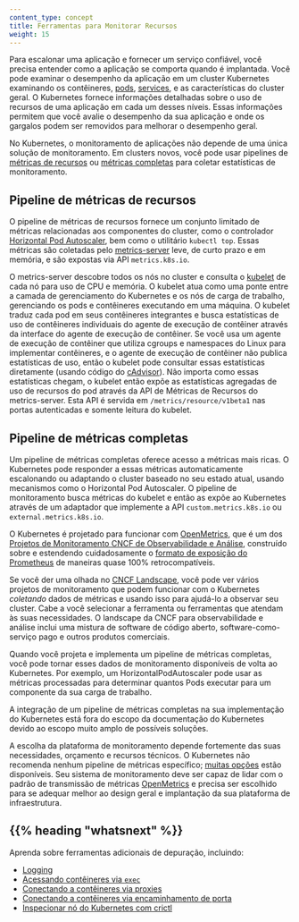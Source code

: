 ```yaml
---
content_type: concept
title: Ferramentas para Monitorar Recursos
weight: 15
---
```


<!-- overview -->

Para escalonar uma aplicação e fornecer um serviço confiável, você precisa
entender como a aplicação se comporta quando é implantada. Você pode examinar
o desempenho da aplicação em um cluster Kubernetes examinando os contêineres,
[pods](/docs/concepts/workloads/pods/),
[services](/docs/concepts/services-networking/service/), e
as características do cluster geral. O Kubernetes fornece informações detalhadas
sobre o uso de recursos de uma aplicação em cada um desses níveis.
Essas informações permitem que você avalie o desempenho da sua aplicação e
onde os gargalos podem ser removidos para melhorar o desempenho geral.

<!-- body -->

No Kubernetes, o monitoramento de aplicações não depende de uma única solução de monitoramento.
Em clusters novos, você pode usar pipelines de [métricas de recursos](#pipeline-de-métricas-de-recursos) ou
[métricas completas](#pipeline-de-métricas-completas) para coletar estatísticas de monitoramento.

## Pipeline de métricas de recursos

O pipeline de métricas de recursos fornece um conjunto limitado de métricas relacionadas aos
componentes do cluster, como o controlador
[Horizontal Pod Autoscaler](/docs/tasks/run-application/horizontal-pod-autoscale/),
bem como o utilitário `kubectl top`.
Essas métricas são coletadas pelo
[metrics-server](https://github.com/kubernetes-sigs/metrics-server) leve, de curto prazo e em memória,
e são expostas via API `metrics.k8s.io`. 

O metrics-server descobre todos os nós no cluster e
consulta o [kubelet](/docs/reference/command-line-tools-reference/kubelet/) de cada nó para
uso de CPU e memória. O kubelet atua como uma ponte entre a camada de gerenciamento do Kubernetes e
os nós de carga de trabalho, gerenciando os pods e contêineres executando em uma máquina. O kubelet
traduz cada pod em seus contêineres integrantes e busca estatísticas de uso
de contêineres individuais do agente de execução de contêiner através da interface do agente
de execução de contêiner. Se você usa um agente de execução de contêiner que utiliza cgroups e
namespaces do Linux para implementar contêineres, e o agente de execução de contêiner não publica
estatísticas de uso, então o kubelet pode consultar essas estatísticas diretamente
(usando código do [cAdvisor](https://github.com/google/cadvisor)).
Não importa como essas estatísticas chegam, o kubelet então expõe as estatísticas agregadas de
uso de recursos do pod através da API de Métricas de Recursos do metrics-server.
Esta API é servida em `/metrics/resource/v1beta1` nas portas autenticadas e
somente leitura do kubelet. 

## Pipeline de métricas completas

Um pipeline de métricas completas oferece acesso a métricas mais ricas. O Kubernetes pode
responder a essas métricas automaticamente escalonando ou adaptando o cluster
baseado no seu estado atual, usando mecanismos como o Horizontal Pod
Autoscaler. O pipeline de monitoramento busca métricas do kubelet e
então as expõe ao Kubernetes através de um adaptador que implemente a API
`custom.metrics.k8s.io` ou `external.metrics.k8s.io`.


O Kubernetes é projetado para funcionar com [OpenMetrics](https://openmetrics.io/),
que é um dos
[Projetos de Monitoramento CNCF de Observabilidade e Análise](https://landscape.cncf.io/?group=projects-and-products&view-mode=card#observability-and-analysis--monitoring),
construído sobre e estendendo cuidadosamente o [formato de exposição do Prometheus](https://prometheus.io/docs/instrumenting/exposition_formats/)
de maneiras quase 100% retrocompatíveis.

Se você der uma olhada no
[CNCF Landscape](https://landscape.cncf.io/?group=projects-and-products&view-mode=card#observability-and-analysis--monitoring),
você pode ver vários projetos de monitoramento que podem funcionar com o Kubernetes *coletando*
dados de métricas e usando isso para ajudá-lo a observar seu cluster. Cabe a você selecionar a ferramenta
ou ferramentas que atendam às suas necessidades. O landscape da CNCF para observabilidade e análise inclui uma
mistura de software de código aberto, software-como-serviço pago e outros produtos comerciais.

Quando você projeta e implementa um pipeline de métricas completas, você pode tornar esses dados de monitoramento
disponíveis de volta ao Kubernetes. Por exemplo, um HorizontalPodAutoscaler pode usar as métricas processadas
para determinar quantos Pods executar para um componente da sua carga de trabalho.

A integração de um pipeline de métricas completas na sua implementação do Kubernetes está fora
do escopo da documentação do Kubernetes devido ao escopo muito amplo de possíveis
soluções.

A escolha da plataforma de monitoramento depende fortemente das suas necessidades, orçamento e recursos técnicos.
O Kubernetes não recomenda nenhum pipeline de métricas específico; [muitas opções](https://landscape.cncf.io/?group=projects-and-products&view-mode=card#observability-and-analysis--monitoring) estão disponíveis.
Seu sistema de monitoramento deve ser capaz de lidar com o padrão de transmissão de métricas [OpenMetrics](https://openmetrics.io/)
e precisa ser escolhido para se adequar melhor ao design geral e implantação da
sua plataforma de infraestrutura.


## {{% heading "whatsnext" %}}


Aprenda sobre ferramentas adicionais de depuração, incluindo:

* [Logging](/docs/concepts/cluster-administration/logging/)
* [Acessando contêineres via `exec`](/docs/tasks/debug/debug-application/get-shell-running-container/)
* [Conectando a contêineres via proxies](/docs/tasks/extend-kubernetes/http-proxy-access-api/)
* [Conectando a contêineres via encaminhamento de porta](/docs/tasks/access-application-cluster/port-forward-access-application-cluster/)
* [Inspecionar nó do Kubernetes com crictl](/docs/tasks/debug/debug-cluster/crictl/)
